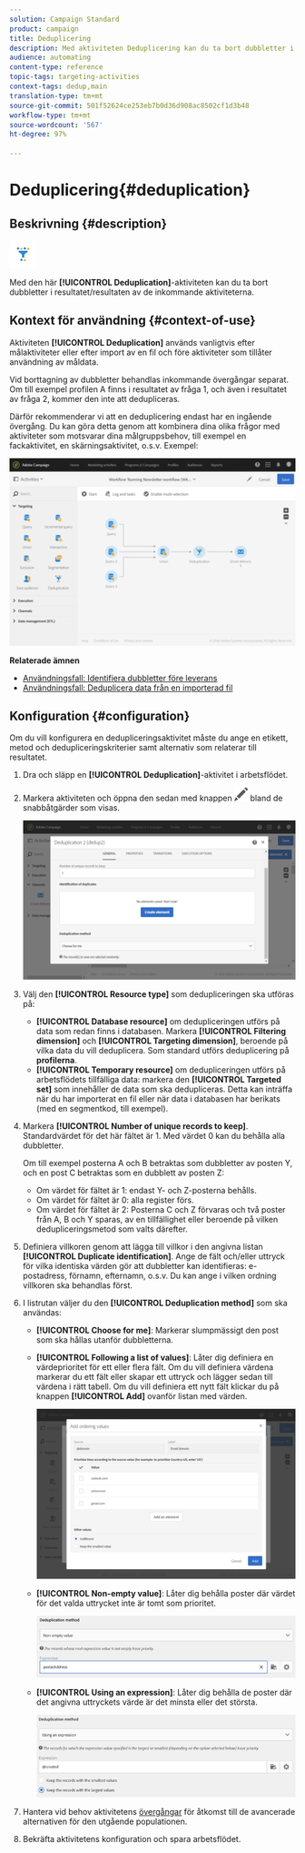 ```yaml
---
solution: Campaign Standard
product: campaign
title: Deduplicering
description: Med aktiviteten Deduplicering kan du ta bort dubbletter i resultatet/resultaten av de inkommande aktiviteterna.
audience: automating
content-type: reference
topic-tags: targeting-activities
context-tags: dedup,main
translation-type: tm+mt
source-git-commit: 501f52624ce253eb7b0d36d908ac8502cf1d3b48
workflow-type: tm+mt
source-wordcount: '567'
ht-degree: 97%

---
```



# Deduplicering{#deduplication}

## Beskrivning {#description}

![](assets/deduplication.png)

Med den här **[!UICONTROL Deduplication]**-aktiviteten kan du ta bort dubbletter i resultatet/resultaten av de inkommande aktiviteterna.

## Kontext för användning {#context-of-use}

Aktiviteten **[!UICONTROL Deduplication]** används vanligtvis efter målaktiviteter eller efter import av en fil och före aktiviteter som tillåter användning av måldata.

Vid borttagning av dubbletter behandlas inkommande övergångar separat. Om till exempel profilen A finns i resultatet av fråga 1, och även i resultatet av fråga 2, kommer den inte att dedupliceras.

Därför rekommenderar vi att en deduplicering endast har en ingående övergång. Du kan göra detta genom att kombinera dina olika frågor med aktiviteter som motsvarar dina målgruppsbehov, till exempel en fackaktivitet, en skärningsaktivitet, o.s.v. Exempel:

![](assets/dedup_bonnepratique.png)

**Relaterade ämnen**

* [Användningsfall: Identifiera dubbletter före leverans](../../automating/using/identifying-duplicated-before-delivery.md)
* [Användningsfall: Deduplicera data från en importerad fil](../../automating/using/deduplicating-data-imported-file.md)

## Konfiguration {#configuration}

Om du vill konfigurera en dedupliceringsaktivitet måste du ange en etikett, metod och dedupliceringskriterier samt alternativ som relaterar till resultatet.

1. Dra och släpp en **[!UICONTROL Deduplication]**-aktivitet i arbetsflödet.
1. Markera aktiviteten och öppna den sedan med knappen ![](assets/edit_darkgrey-24px.png) bland de snabbåtgärder som visas.

   ![](assets/deduplication_1.png)

1. Välj den **[!UICONTROL Resource type]** som dedupliceringen ska utföras på:

   * **[!UICONTROL Database resource]** om dedupliceringen utförs på data som redan finns i databasen. Markera **[!UICONTROL Filtering dimension]** och **[!UICONTROL Targeting dimension]**, beroende på vilka data du vill deduplicera. Som standard utförs deduplicering på **profilerna**.
   * **[!UICONTROL Temporary resource]** om dedupliceringen utförs på arbetsflödets tillfälliga data: markera den **[!UICONTROL Targeted set]** som innehåller de data som ska dedupliceras. Detta kan inträffa när du har importerat en fil eller när data i databasen har berikats (med en segmentkod, till exempel).

1. Markera **[!UICONTROL Number of unique records to keep]**. Standardvärdet för det här fältet är 1. Med värdet 0 kan du behålla alla dubbletter.

   Om till exempel posterna A och B betraktas som dubbletter av posten Y, och en post C betraktas som en dubblett av posten Z:

   * Om värdet för fältet är 1: endast Y- och Z-posterna behålls.
   * Om värdet för fältet är 0: alla register förs.
   * Om värdet för fältet är 2: Posterna C och Z förvaras och två poster från A, B och Y sparas, av en tillfällighet eller beroende på vilken dedupliceringsmetod som valts därefter.

1. Definiera villkoren genom att lägga till villkor i den angivna listan **[!UICONTROL Duplicate identification]**. Ange de fält och/eller uttryck för vilka identiska värden gör att dubbletter kan identifieras: e-postadress, förnamn, efternamn, o.s.v. Du kan ange i vilken ordning villkoren ska behandlas först.
1. I listrutan väljer du den **[!UICONTROL Deduplication method]** som ska användas:

   * **[!UICONTROL Choose for me]**: Markerar slumpmässigt den post som ska hållas utanför dubbletterna.
   * **[!UICONTROL Following a list of values]**: Låter dig definiera en värdeprioritet för ett eller flera fält. Om du vill definiera värdena markerar du ett fält eller skapar ett uttryck och lägger sedan till värdena i rätt tabell. Om du vill definiera ett nytt fält klickar du på knappen **[!UICONTROL Add]** ovanför listan med värden.

      ![](assets/deduplication_2.png)

   * **[!UICONTROL Non-empty value]**: Låter dig behålla poster där värdet för det valda uttrycket inte är tomt som prioritet.

      ![](assets/deduplication_3.png)

   * **[!UICONTROL Using an expression]**: Låter dig behålla de poster där det angivna uttryckets värde är det minsta eller det största.

      ![](assets/deduplication_4.png)

1. Hantera vid behov aktivitetens [övergångar](../../automating/using/activity-properties.md) för åtkomst till de avancerade alternativen för den utgående populationen.
1. Bekräfta aktivitetens konfiguration och spara arbetsflödet.
